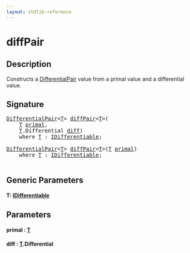 ```yaml
---
layout: stdlib-reference
---
```


# diffPair

## Description

Constructs a <span class='code'><a href="index.html" class="code_type">DifferentialPair</a></span> value from a primal value and a differential value.




## Signature 

<pre>
<a href="index.html" class="code_type">DifferentialPair</a>&lt;<a href="diffpair-4.html#typeparam-T" class="code_type">T</a>&gt; <a href="diffpair-4.html">diffPair</a>&lt;<a href="diffpair-4.html#typeparam-T" class="code_type">T</a>&gt;(
    <a href="diffpair-4.html#typeparam-T" class="code_type">T</a> <a href="diffpair-4.html#decl-primal" class="code_param">primal</a>,
    <a href="diffpair-4.html#typeparam-T" class="code_type">T</a>.Differential <a href="diffpair-4.html#decl-diff" class="code_param">diff</a>)
    <span class='code_keyword'>where</span> <a href="diffpair-4.html#typeparam-T" class="code_type">T</a> : <a href="index.html" class="code_type">IDifferentiable</a>;

<a href="index.html" class="code_type">DifferentialPair</a>&lt;<a href="diffpair-4.html#typeparam-T" class="code_type">T</a>&gt; <a href="diffpair-4.html">diffPair</a>&lt;<a href="diffpair-4.html#typeparam-T" class="code_type">T</a>&gt;(<a href="diffpair-4.html#typeparam-T" class="code_type">T</a> <a href="diffpair-4.html#decl-primal" class="code_param">primal</a>)
    <span class='code_keyword'>where</span> <a href="diffpair-4.html#typeparam-T" class="code_type">T</a> : <a href="index.html" class="code_type">IDifferentiable</a>;

</pre>

## Generic Parameters

####  <a id="typeparam-T"></a>T: [IDifferentiable](../interfaces/idifferentiable-01/index)

## Parameters

####  <a id="decl-primal"></a>primal  : [T](diffpair-4#typeparam-T)
####  <a id="decl-diff"></a>diff  : [T](diffpair-4#typeparam-T)\.Differential

